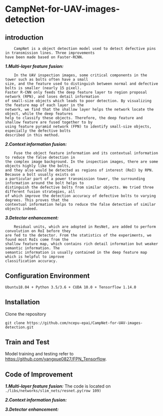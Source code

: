 CampNet-for-UAV-images-detection
====================================
introduction
-------------------
        CampNet is a object detection model used to detect defective pins in transmission lines. Three improvements   
    have been made based on Faster-RCNN. 
   ***1.Multi-layer feature fusion:*** 
    
        In the UAV inspection images, some critical components in the tower such as bolts often have a small 
    size, and the feature used to distinguish between normal and defective bolts is smaller (nearly 15 pixel). 
    Faster R-CNN only feeds the deep feature layer to region proposal network (RPN), and loses detail information  
    of small-size objects which leads to poor detection. By visualizing the feature map of each layer in the 
    network, we find that the shallow layer helps the network locate the object, while the deep features
    help to classify these objects. Therefore, the deep feature and shallow feature are fused together to by 
    using feature pyramid network (FPN) to identify small-size objects, especially the defective bolts 
    described in this method.
    
   ***2.Context information fusion:*** 
   
        Fuse the object feature information and its contextual information to reduce the false detection in 
    the complex image background. In the inspection images, there are some objects highly like the bolts, 
    and they also would be detected as regions of interest (RoI) by RPN. Because a bolt usually exists on 
    a particular part of a power transmission tower, the surrounding information around the bolt helps to 
    distinguish the defective bolts from similar objects. We tried three different fusion strategies, all 
    of which improve the detection accuracy of defective bolts to varying degrees. This proves that the 
    contextual information helps to reduce the false detection of similar objects indeed. 
    
   ***3.Detector enhancement:*** 
    
        Residual units, which are adopted in ResNet, are added to perform convolution on RoI before they 
    are fed to the detector. From the statistics of the experiments, we found most RoIs come from the 
    shallow feature map, which contains rich detail information but weaker semantic information. The 
    semantic information is usually contained in the deep feature map which is helpful to improve 
    classification accuracy.   
 
Configuration Environment
---------------------
    Ubuntu18.04 + Python 3.5/3.6 + CUDA 10.0 + Tensorflow 1.14.0
    
Installation
--------------------
Clone the repository    
  ```Shell    
  git clone https://github.com/ncepu-epai/CampNet-for-UAV-images-detection.git    
  ```       
Train and Test
--------------------
 Model training and testing refer to https://github.com/yangxue0827/FPN_Tensorflow.

Code of Improvement
---------------------

***1.Multi-layer feature fusion:*** 
The code is located on `./libs/networks/slim_nets/resnet.py(row 109)`

 ***2.Context information fusion:*** 
 
 
 ***3.Detector enhancement:*** 
